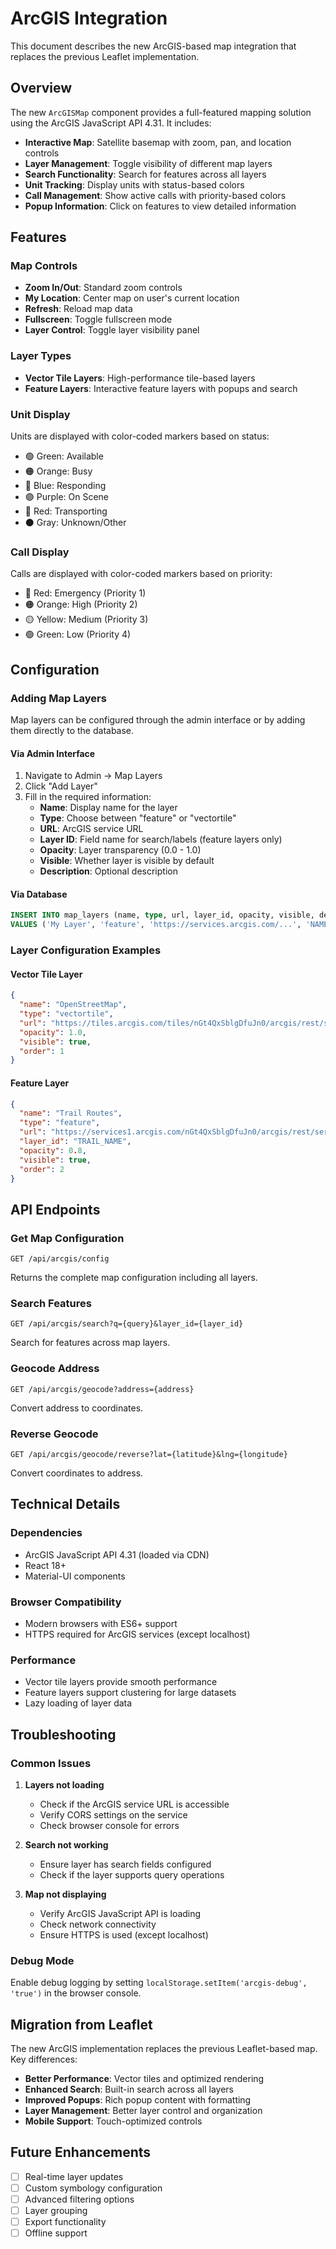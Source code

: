 # ArcGIS Integration

This document describes the new ArcGIS-based map integration that replaces the previous Leaflet implementation.

## Overview

The new `ArcGISMap` component provides a full-featured mapping solution using the ArcGIS JavaScript API 4.31. It includes:

- **Interactive Map**: Satellite basemap with zoom, pan, and location controls
- **Layer Management**: Toggle visibility of different map layers
- **Search Functionality**: Search for features across all layers
- **Unit Tracking**: Display units with status-based colors
- **Call Management**: Show active calls with priority-based colors
- **Popup Information**: Click on features to view detailed information

## Features

### Map Controls
- **Zoom In/Out**: Standard zoom controls
- **My Location**: Center map on user's current location
- **Refresh**: Reload map data
- **Fullscreen**: Toggle fullscreen mode
- **Layer Control**: Toggle layer visibility panel

### Layer Types
- **Vector Tile Layers**: High-performance tile-based layers
- **Feature Layers**: Interactive feature layers with popups and search

### Unit Display
Units are displayed with color-coded markers based on status:
- 🟢 Green: Available
- 🟠 Orange: Busy
- 🔵 Blue: Responding
- 🟣 Purple: On Scene
- 🔴 Red: Transporting
- ⚫ Gray: Unknown/Other

### Call Display
Calls are displayed with color-coded markers based on priority:
- 🔴 Red: Emergency (Priority 1)
- 🟠 Orange: High (Priority 2)
- 🟡 Yellow: Medium (Priority 3)
- 🟢 Green: Low (Priority 4)

## Configuration

### Adding Map Layers

Map layers can be configured through the admin interface or by adding them directly to the database.

#### Via Admin Interface
1. Navigate to Admin → Map Layers
2. Click "Add Layer"
3. Fill in the required information:
   - **Name**: Display name for the layer
   - **Type**: Choose between "feature" or "vectortile"
   - **URL**: ArcGIS service URL
   - **Layer ID**: Field name for search/labels (feature layers only)
   - **Opacity**: Layer transparency (0.0 - 1.0)
   - **Visible**: Whether layer is visible by default
   - **Description**: Optional description

#### Via Database
```sql
INSERT INTO map_layers (name, type, url, layer_id, opacity, visible, description, "order")
VALUES ('My Layer', 'feature', 'https://services.arcgis.com/...', 'NAME', 0.8, true, 'Description', 1);
```

### Layer Configuration Examples

#### Vector Tile Layer
```json
{
  "name": "OpenStreetMap",
  "type": "vectortile",
  "url": "https://tiles.arcgis.com/tiles/nGt4QxSblgDfuJn0/arcgis/rest/services/OpenStreetMap/VectorTileServer",
  "opacity": 1.0,
  "visible": true,
  "order": 1
}
```

#### Feature Layer
```json
{
  "name": "Trail Routes",
  "type": "feature",
  "url": "https://services1.arcgis.com/nGt4QxSblgDfuJn0/arcgis/rest/services/Trail_Routes/FeatureServer/0",
  "layer_id": "TRAIL_NAME",
  "opacity": 0.8,
  "visible": true,
  "order": 2
}
```

## API Endpoints

### Get Map Configuration
```
GET /api/arcgis/config
```
Returns the complete map configuration including all layers.

### Search Features
```
GET /api/arcgis/search?q={query}&layer_id={layer_id}
```
Search for features across map layers.

### Geocode Address
```
GET /api/arcgis/geocode?address={address}
```
Convert address to coordinates.

### Reverse Geocode
```
GET /api/arcgis/geocode/reverse?lat={latitude}&lng={longitude}
```
Convert coordinates to address.

## Technical Details

### Dependencies
- ArcGIS JavaScript API 4.31 (loaded via CDN)
- React 18+
- Material-UI components

### Browser Compatibility
- Modern browsers with ES6+ support
- HTTPS required for ArcGIS services (except localhost)

### Performance
- Vector tile layers provide smooth performance
- Feature layers support clustering for large datasets
- Lazy loading of layer data

## Troubleshooting

### Common Issues

1. **Layers not loading**
   - Check if the ArcGIS service URL is accessible
   - Verify CORS settings on the service
   - Check browser console for errors

2. **Search not working**
   - Ensure layer has search fields configured
   - Check if the layer supports query operations

3. **Map not displaying**
   - Verify ArcGIS JavaScript API is loading
   - Check network connectivity
   - Ensure HTTPS is used (except localhost)

### Debug Mode
Enable debug logging by setting `localStorage.setItem('arcgis-debug', 'true')` in the browser console.

## Migration from Leaflet

The new ArcGIS implementation replaces the previous Leaflet-based map. Key differences:

- **Better Performance**: Vector tiles and optimized rendering
- **Enhanced Search**: Built-in search across all layers
- **Improved Popups**: Rich popup content with formatting
- **Layer Management**: Better layer control and organization
- **Mobile Support**: Touch-optimized controls

## Future Enhancements

- [ ] Real-time layer updates
- [ ] Custom symbology configuration
- [ ] Advanced filtering options
- [ ] Layer grouping
- [ ] Export functionality
- [ ] Offline support 